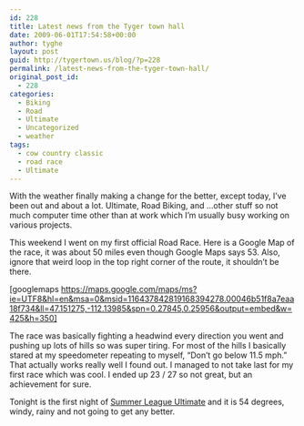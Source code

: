 ```yaml
---
id: 228
title: Latest news from the Tyger town hall
date: 2009-06-01T17:54:58+00:00
author: tyghe
layout: post
guid: http://tygertown.us/blog/?p=228
permalink: /latest-news-from-the-tyger-town-hall/
original_post_id:
  - 228
categories:
  - Biking
  - Road
  - Ultimate
  - Uncategorized
  - weather
tags:
  - cow country classic
  - road race
  - Ultimate
---
```

With the weather finally making a change for the better, except today, I&#8217;ve been out and about a lot. Ultimate, Road Biking, and &#8230;other stuff so not much computer time other than at work which I&#8217;m usually busy working on various projects.

This weekend I went on my first official Road Race. Here is a Google Map of the race, it was about 50 miles even though Google Maps says 53. Also, ignore that weird loop in the top right corner of the route, it shouldn&#8217;t be there.
  
[googlemaps https://maps.google.com/maps/ms?ie=UTF8&hl=en&msa=0&msid=116437842819168394278.00046b51f8a7eaa18f734&ll=47.151275,-112.13985&spn=0.27845,0.25956&output=embed&w=425&h=350]

The race was basically fighting a headwind every direction you went and pushing up lots of hills so was super tiring. For most of the hills I basically stared at my speedometer repeating to myself, &#8220;Don&#8217;t go below 11.5 mph.&#8221; That actually works really well I found out. I managed to not take last for my first race which was cool. I ended up 23 / 27 so not great, but an achievement for sure.

Tonight is the first night of [Summer League Ultimate](http://summerleague.bozemanultimate.com) and it is 54 degrees, windy, rainy and not going to get any better.
